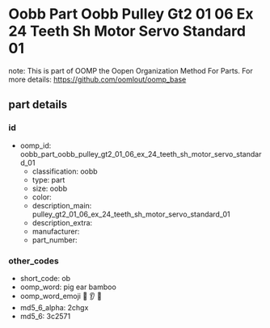 # Oobb Part Oobb Pulley Gt2 01 06 Ex 24 Teeth Sh Motor Servo Standard 01  

note: This is part of OOMP the Oopen Organization Method For Parts. For more details: https://github.com/oomlout/oomp_base

##  part details





### id
* oomp_id: oobb_part_oobb_pulley_gt2_01_06_ex_24_teeth_sh_motor_servo_standard_01
  * classification: oobb
  * type: part
  * size: oobb
  * color: 
  * description_main: pulley_gt2_01_06_ex_24_teeth_sh_motor_servo_standard_01
  * description_extra: 
  * manufacturer: 
  * part_number: 

### other_codes
* short_code: ob
* oomp_word: pig ear bamboo
* oomp_word_emoji :pig: :ear: :bamboo:
* md5_6_alpha: 2chgx
* md5_6: 3c2571